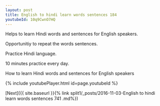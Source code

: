 ```yaml
---
layout: post
title: English to hindi learn words sentences 184 
youtubeId: 10q9CwnO7HQ
---
```

 
 
Helps to learn Hindi words and sentences for English speakers.

Opportunitiy to repeat the words sentences. 

Practice Hindi language. 
 
10 minutes practice every day. 
 
How to learn Hindi words and sentences for English speakers 
 
{% include youtubePlayer.html id=page.youtubeId %}
 
 
[Next]({{ site.baseurl }}{% link  split1/_posts/2016-11-03-English to hindi learn words sentences 741 .md%})
 
